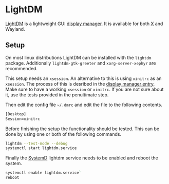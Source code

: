 # LightDM

[LightDM](https://github.com/canonical/lightdm/) is a lightweight GUI
[display manager](/wiki/linux/display_managers.md).
It is available for both [X](/wiki/linux/x_window_system.md) and Wayland.

## Setup

On most linux distributions LightDM can be installed with the `lightdm` package.
Additionally `lightdm-gtk-greeter` and `xorg-server-xephyr` are recommended.

This setup needs an `xsession`.
An alternative to this is using `xinitrc` as an `xsession`.
The process of this is desribed in the
[display manager entry](/wiki/linux/display_managers.md#use-xinitrc-as-xsession).
Make sure to have a working `xsession` or `xinitrc`.
If you are not sure about it, use the tests provided in the penultimate step.

Then edit the config file `~/.dmrc` and edit the file to the following contents.

```txt 
[Desktop]
Session=xinitrc
```

Before finishing the setup the functionality should be tested.
This can be done by using one or both of the following commands. 

```sh 
lightdm --test-mode --debug
systemctl start lightdm.service
```

Finally the [SystemD](/wiki/linux/systemd.md) lightdm service needs to be enabled and reboot the
system.

```sh 
systemctl enable lightdm.service`
reboot
```
